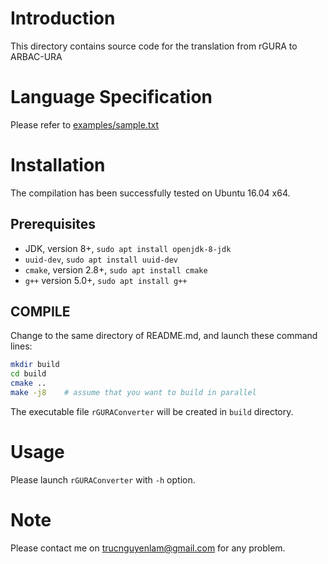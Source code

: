 # Introduction
This directory contains source code for the translation from rGURA to ARBAC-URA

# Language Specification
Please refer to [examples/sample.txt](sample.txt)

# Installation
The compilation has been successfully tested on Ubuntu 16.04 x64.
## Prerequisites
- JDK, version 8+, ```sudo apt install openjdk-8-jdk```
- `uuid-dev`, ```sudo apt install uuid-dev```
- `cmake`, version 2.8+, ```sudo apt install cmake```
- `g++` version 5.0+, ```sudo apt install g++```

## COMPILE
Change to the same directory of README.md, and launch these command lines:

```sh
mkdir build
cd build
cmake ..
make -j8    # assume that you want to build in parallel
```
The executable file `rGURAConverter` will be created in `build` directory.

# Usage
Please launch `rGURAConverter` with `-h` option.

# Note
Please contact me on trucnguyenlam@gmail.com for any problem.

